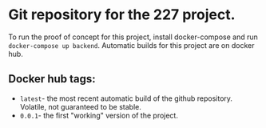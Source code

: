 # Git repository for the 227 project.

To run the proof of concept for this project, install docker-compose and run ```docker-compose up backend```. Automatic builds for this project are on docker hub.

## Docker hub tags:
 * ```latest```- the most recent automatic build of the github repository. Volatile, not guaranteed to be stable.
 * ```0.0.1```- the first "working" version of the project.
